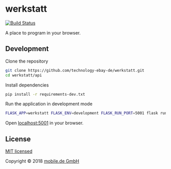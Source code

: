 # werkstatt
[![Build Status](https://travis-ci.org/technology-ebay-de/werkstatt.svg?branch=master)](https://travis-ci.org/technology-ebay-de/werkstatt)

A place to program in your browser.

## Development
Clone the repository

```sh
git clone https://github.com/technology-ebay-de/werkstatt.git
cd werkstatt/api
```

Install dependencies

```sh
pip install -r requirements-dev.txt
```

Run the application in development mode

```sh
FLASK_APP=werkstatt FLASK_ENV=development FLASK_RUN_PORT=5001 flask run
```

Open [localhost:5001](http://localhost:5001) in your browser.

## License

[MIT licensed](LICENSE)

Copyright © 2018 [mobile.de GmbH](https://www.mobile.de)
